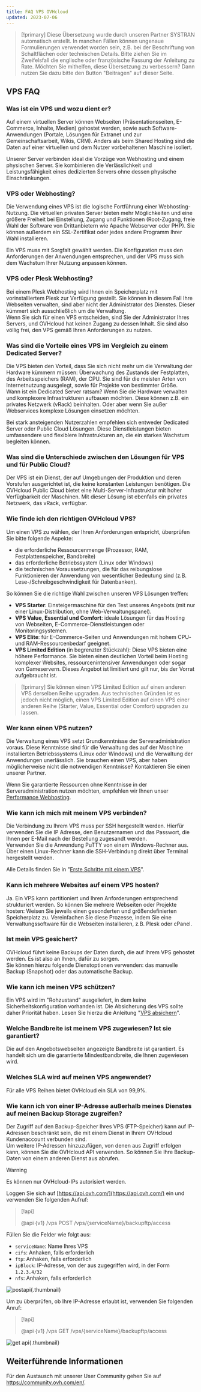 ```yaml
---
title: FAQ VPS OVHcloud
updated: 2023-07-06
---
```


> [!primary]
> Diese Übersetzung wurde durch unseren Partner SYSTRAN automatisch erstellt. In manchen Fällen können ungenaue Formulierungen verwendet worden sein, z.B. bei der Beschriftung von Schaltflächen oder technischen Details. Bitte ziehen Sie im Zweifelsfall die englische oder französische Fassung der Anleitung zu Rate. Möchten Sie mithelfen, diese Übersetzung zu verbessern? Dann nutzen Sie dazu bitte den Button "Beitragen" auf dieser Seite.
>

## VPS FAQ

### Was ist ein VPS und wozu dient er?

Auf einem virtuellen Server können Webseiten (Präsentationsseiten, E-Commerce, Inhalte, Medien) gehostet werden, sowie auch Software-Anwendungen (Portale, Lösungen für Extranet und zur Gemeinschaftsarbeit, Wikis, CRM). Anders als beim Shared Hosting sind die Daten auf einer virtuellen und dem Nutzer vorbehaltenen Maschine isoliert.

Unserer Server verbinden ideal die Vorzüge von Webhosting und einem physischen Server. Sie kombinieren die Verlässlichkeit und Leistungsfähigkeit eines dedizierten Servers ohne dessen physische Einschränkungen.

### VPS oder Webhosting?

Die Verwendung eines VPS ist die logische Fortführung einer Webhosting-Nutzung. Die virtuellen privaten Server bieten mehr Möglichkeiten und eine größere Freiheit bei Einstellung, Zugang und Funktionen (Root-Zugang, freie Wahl der Software von Drittanbietern wie Apache Webserver oder PHP). Sie können außerdem ein SSL-Zertifikat oder jedes andere Programm Ihrer Wahl installieren.

Ein VPS muss mit Sorgfalt gewählt werden. Die Konfiguration muss den Anforderungen der Anwendungen entsprechen, und der VPS muss sich dem Wachstum Ihrer Nutzung anpassen können.

### VPS oder Plesk Webhosting?

Bei einem Plesk Webhosting wird Ihnen ein Speicherplatz mit vorinstalliertem Plesk zur Verfügung gestellt. Sie können in diesem Fall Ihre Webseiten verwalten, sind aber nicht der Administrator des Dienstes. Dieser kümmert sich ausschließlich um die Verwaltung.<br>
Wenn Sie sich für einen VPS entscheiden, sind Sie der Administrator Ihres Servers, und OVHcloud hat keinen Zugang zu dessen Inhalt. Sie sind also völlig frei, den VPS gemäß Ihren Anforderungen zu nutzen.

### Was sind die Vorteile eines VPS im Vergleich zu einem Dedicated Server?

Die VPS bieten den Vorteil, dass Sie sich nicht mehr um die Verwaltung der Hardware kümmern müssen: Überwachung des Zustands der Festplatten, des Arbeitsspeichers (RAM), der CPU. Sie sind für die meisten Arten von Internetnutzung ausgelegt, sowie für Projekte von bestimmter Größe.<br>
Wann ist ein Dedicated Server ratsam? Wenn Sie die Hardware verwalten und komplexere Infrastrukturen aufbauen möchten. Diese können z.B. ein privates Netzwerk (vRack) beinhalten. Oder aber wenn Sie außer Webservices komplexe Lösungen einsetzen möchten.

Bei stark ansteigenden Nutzerzahlen empfehlen sich entweder Dedicated Server oder Public Cloud Lösungen. Diese Dienstleistungen bieten umfassendere und flexiblere Infrastrukturen an, die ein starkes Wachstum begleiten können.

### Was sind die Unterschiede zwischen den Lösungen für VPS und für Public Cloud?

Der VPS ist ein Dienst, der auf Umgebungen der Produktion und deren Vorstufen ausgerichtet ist, die keine konstanten Leistungen benötigen.
Die OVHcloud Public Cloud bietet eine Multi-Server-Infrastruktur mit hoher Verfügbarkeit der Maschinen. Mit dieser Lösung ist ebenfalls ein privates Netzwerk, das vRack, verfügbar.

### Wie finde ich den richtigen OVHcloud VPS?

Um einen VPS zu wählen, der Ihren Anforderungen entspricht, überprüfen Sie bitte folgende Aspekte:

- die erforderliche Ressourcenmenge (Prozessor, RAM, Festplattenspeicher, Bandbreite)
- das erforderliche Betriebssystem (Linux oder Windows)
- die technischen Voraussetzungen, die für das reibungslose Funktionieren der Anwendung von wesentlicher Bedeutung sind (z.B. Lese-/Schreibgeschwindigkeit für Datenbanken).

So können Sie die richtige Wahl zwischen unseren VPS Lösungen treffen:

- **VPS Starter**: Einsteigermaschine für den Test unseres Angebots (mit nur einer Linux-Distribution, ohne Web-Verwaltungspanel).
- **VPS Value, Essential und Comfort**: ideale Lösungen für das Hosting von Webseiten, E-Commerce-Dienstleistungen oder Monitoringsystemen.
- **VPS Elite**: für E-Commerce-Seiten und Anwendungen mit hohem CPU- und RAM-Ressourcenbedarf geeignet.
- **VPS Limited Edition** (in begrenzter Stückzahl): Diese VPS bieten eine höhere Performance. Sie bieten einen deutlichen Vorteil beim Hosting komplexer Websites, ressourcenintensiver Anwendungen oder sogar von Gameservern. Dieses Angebot ist limitiert und gilt nur, bis der Vorrat aufgebraucht ist.

> [!primary]
> Sie können einen VPS Limited Edition auf einen anderen VPS derselben Reihe upgraden. Aus technischen Gründen ist es jedoch nicht möglich, einen VPS Limited Edition auf einen VPS einer anderen Reihe (Starter, Value, Essential oder Comfort) upgraden zu lassen.

### Wer kann einen VPS nutzen?

Die Verwaltung eines VPS setzt Grundkenntnisse der Serveradministration voraus. Diese Kenntnisse sind für die Verwaltung des auf der Maschine installierten Betriebssystems (Linux oder Windows) und die Verwaltung der Anwendungen unerlässlich. Sie brauchen einen VPS, aber haben möglicherweise nicht die notwendigen Kenntnisse? Kontaktieren Sie einen unserer Partner. 

Wenn Sie garantierte Ressourcen ohne Kenntnisse in der Serveradministration nutzen möchten, empfehlen wir Ihnen unser [Performance Webhosting](https://www.ovhcloud.com/de/web-hosting/performance-offer/).

### Wie kann ich mich mit meinem VPS verbinden?

Die Verbindung zu Ihrem VPS muss per SSH hergestellt werden. Hierfür verwenden Sie die IP Adresse, den Benutzernamen und das Passwort, die Ihnen per E-Mail nach der Bestellung zugesandt werden.<br>
Verwenden Sie die Anwendung PuTTY von einem Windows-Rechner aus. Über einen Linux-Rechner kann die SSH-Verbindung direkt über Terminal hergestellt werden.

Alle Details finden Sie in "[Erste Schritte mit einem VPS](/pages/bare_metal_cloud/virtual_private_servers/starting_with_a_vps)".

### Kann ich mehrere Websites auf einem VPS hosten?

Ja. Ein VPS kann partitioniert und Ihren Anforderungen entsprechend strukturiert werden. So können Sie mehrere Webseiten oder Projekte hosten: Weisen Sie jeweils einen gesonderten und größendefinierten Speicherplatz zu. Vereinfachen Sie diese Prozesse, indem Sie eine Verwaltungssoftware für die Webseiten installieren, z.B. Plesk oder cPanel.

### Ist mein VPS gesichert?

OVHcloud führt keine Backups der Daten durch, die auf Ihrem VPS gehostet werden. Es ist also an Ihnen, dafür zu sorgen.<br>
Sie können hierzu folgende Dienstoptionen verwenden: das manuelle Backup (Snapshot) oder das automatische Backup.

### Wie kann ich meinen VPS schützen?

Ein VPS wird im "Rohzustand" ausgeliefert, in dem keine Sicherheitskonfiguration vorhanden ist. Die Absicherung des VPS sollte daher Priorität haben.
Lesen Sie hierzu die Anleitung "[VPS absichern](/pages/bare_metal_cloud/virtual_private_servers/secure_your_vps)".

### Welche Bandbreite ist meinem VPS zugewiesen? Ist sie garantiert?

Die auf den Angebotswebseiten angezeigte Bandbreite ist garantiert. Es handelt sich um die garantierte Mindestbandbreite, die Ihnen zugewiesen wird.

### Welches SLA wird auf meinen VPS angewendet?

Für alle VPS Reihen bietet OVHcloud ein SLA von 99,9%.

### Wie kann ich von einer IP-Adresse außerhalb meines Dienstes auf meinen Backup Storage zugreifen? <a name="backupstorage"></a>

Der Zugriff auf den Backup-Speicher Ihres VPS (FTP-Speicher) kann auf IP-Adressen beschränkt sein, die mit einem Dienst in Ihrem OVHcloud Kundenaccount verbunden sind.<br>
Um weitere IP-Adressen hinzuzufügen, von denen aus Zugriff erfolgen kann, können Sie die OVHcloud API verwenden. So können Sie Ihre Backup-Daten von einem anderen Dienst aus abrufen.

> [!warning]
> Es können nur OVHcloud-IPs autorisiert werden.
>

Loggen Sie sich auf [https://api.ovh.com/](https://api.ovh.com/) ein und verwenden Sie folgenden Aufruf:

> [!api]
>
> @api {v1} /vps POST /vps/{serviceName}/backupftp/access
>

Füllen Sie die Felder wie folgt aus:

- `serviceName`: Name Ihres VPS
- `cifs`: Anhaken, falls erforderlich
- `ftp`: Anhaken, falls erforderlich
- `ipBlock`: IP-Adresse, von der aus zugegriffen wird, in der Form `1.2.3.4/32` 
- `nfs`: Anhaken, falls erforderlich

![postapi](images/post-api.png){.thumbnail}

Um zu überprüfen, ob Ihre IP-Adresse erlaubt ist, verwenden Sie folgenden Anruf:

> [!api]
>
> @api {v1} /vps GET /vps/{serviceName}/backupftp/access
>

![get api](images/get-api.png){.thumbnail}

## Weiterführende Informationen

Für den Austausch mit unserer User Community gehen Sie auf <https://community.ovh.com/en/>.
